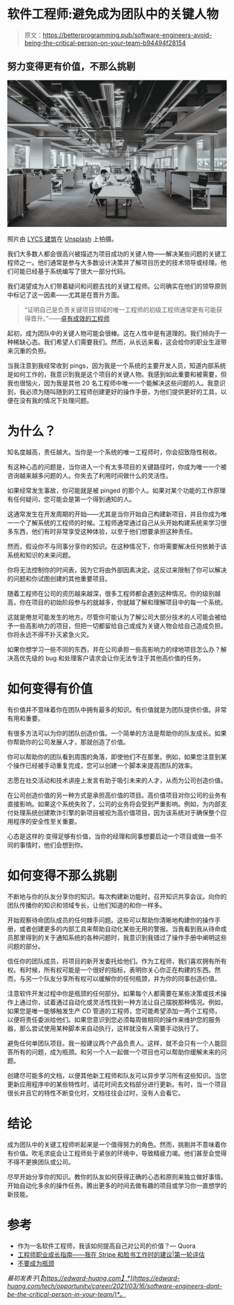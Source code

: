 # 软件工程师:避免成为团队中的关键人物

> 原文：<https://betterprogramming.pub/software-engineers-avoid-being-the-critical-person-on-your-team-b94494f28154>

## 努力变得更有价值，不那么挑剔

![](img/55d0e1ade6bed946c05d3954bba5ee75.png)

照片由 [LYCS 建筑](https://unsplash.com/@lycs?utm_source=medium&utm_medium=referral)在 [Unsplash](https://unsplash.com?utm_source=medium&utm_medium=referral) 上拍摄。

我们大多数人都会很高兴被描述为项目成功的关键人物——解决某些问题的关键工程师之一。他们通常是参与大多数设计决策并了解项目历史的技术领导或经理。他们可能已经基于系统编写了很大一部分代码。

我们渴望成为人们带着疑问和问题去找的关键工程师。公司确实在他们的领导原则中标记了这一因素——尤其是在晋升方面。

> “证明自己是负责关键项目领域的唯一工程师的初级工程师通常更有可能获得晋升。”——[卓有成效的工程师](http://www.effectiveengineer.com/blog/dont-be-the-bottleneck)

起初，成为团队中的关键人物可能会很棒。这在人性中是有道理的。我们倾向于一种稀缺心态。我们希望人们需要我们。然而，从长远来看，这会给你的职业生涯带来沉重的负担。

当我注意到我经常收到 pings，因为我是一个系统的主要开发人员，知道内部系统是如何工作的，我意识到我是这个项目的关键人物。我感到如此重要和被需要，但我也很恼火，因为我是其他 20 名工程师中唯一一个能解决这些问题的人。我意识到，我必须为随叫随到的工程师创建更好的操作手册，为他们提供更好的工具，以便在没有我的情况下处理问题。

# 为什么？

知名度越高，责任越大。当你是一个系统的唯一工程师时，你会招致隐性税收。

有这种心态的问题是，当你进入一个有太多项目的关键路径时，你成为唯一一个被咨询越来越多问题的人。你失去了利用时间做什么的灵活性。

如果经常发生事故，你可能就是被 pinged 的那个人。如果对某个功能的工作原理有任何疑问，您可能会是第一个得到通知的人。

这通常发生在开发周期的开始——尤其是当你开始自己构建新项目，并且你成为唯一一个了解系统的工程师的时候。工程师通常通过自己从头开始构建系统来学习很多东西，他们有时非常享受这种体验，以至于他们想要承担这种责任。

然而，假设你不与同事分享你的知识。在这种情况下，你将需要解决任何依赖于该系统和知识的未来问题。

你将无法控制你的时间表，因为它将由外部因素决定。这反过来限制了你可以解决的问题和你试图创建的其他重要项目。

随着工程师在公司的资历越来越深，很多工程师都会遇到这种情况。你的级别越高，你在项目的初始阶段参与的就越多，你就越了解和理解项目中的每一个系统。

这就是倦怠可能发生的地方。尽管你可能认为了解公司大部分技术的人可能会被给予一些高影响力的项目，但把一切都留给自己或成为关键人物会给自己造成负担。你将永远不得不扑灭紧急火灾。

如果你想学习一些不同的东西，并在公司承担一些高影响力的绿地项目怎么办？解决高优先级的 bug 和处理客户请求会让你无法专注于其他高价值的任务。

# 如何变得有价值

有价值并不意味着你在团队中拥有最多的知识。有价值就是为团队提供价值。非常有用和重要。

有很多方法可以为你的团队创造价值。一个简单的方法是帮助你的队友成长。如果你帮助你的公司发展人才，那就创造了价值。

你可以帮助你的团队看到周围的角落，即使他们不在那里。例如，如果您注意到某个操作已经被手动重复完成，您可以创建一个脚本来提高团队的效率。

志愿在社交活动和技术讲座上发言有助于吸引未来的人才，从而为公司创造价值。

在公司创造价值的另一种方式是承担高价值的项目。高价值项目对你公司的业务有直接影响。如果这个系统失败了，公司的业务将会受到严重影响。例如，为内部支付处理系统创建欺诈引擎的新项目被视为高价值项目，因为该系统对于确保整个应用程序的安全性至关重要。

心态是这样的:变得足够有价值，当你的经理和同事想要启动一个项目或做一些不同的事情时，他们会想到你。

# 如何变得不那么挑剔

不断地与你的队友分享你的知识。每次构建新功能时，召开知识共享会议。向你的团队传播你的知识和领域专长，让他们知道的和你一样多。

开始观察待命团队成员的任何棘手问题。这些可以帮助你清晰地构建你的操作手册，或者创建更多的内部工具来帮助自动化某些无用的警报。当我看到我从待命成员那里得到的关于通知系统的各种问题时，我意识到我错过了操作手册中阐明这些问题的部分。

信任你的团队成员，将项目的新开发委托给他们。作为工程师，我们喜欢拥有所有权。有时候，所有权可能是一个很好的指标，表明你关心你正在构建的东西。然而，与另一个队友分享所有权可以缓解你的任何瓶颈，并为你的同事创造价值。

注意软件开发过程中你是瓶颈的任何部分。如果每个人都需要在某些决策或技术操作上通过你，试着通过自动化或灵活性找到一种方法让自己摆脱那种情况。例如，如果您是唯一能够触发生产 CD 管道的工程师，您可能希望添加一两个工程师，以便将责任委派给他们。如果您意识到您必须每周做相同的操作来维护您的服务器，那么尝试使用某种脚本来自动执行，这样就没有人需要手动执行了。

避免任何单团队项目。我一般建议两个产品负责人。这样，就不会只有一个人能回答所有的问题，成为瓶颈。和另一个人一起做一个项目也可以帮助你缓解未来的问题。

创建尽可能多的文档，以便其他新工程师和队友可以异步学习所有这些知识。当您更新应用程序中的某些特性时，请花时间去文档部分进行更新。有时，当一个项目很长并且它的特性不断变化时，文档往往会过时，没有人会看它。

# 结论

成为团队中的关键工程师听起来是一个值得努力的角色。然而，挑剔并不意味着你有价值。吹毛求疵会让工程师处于紧张的环境中，导致精疲力竭。他们甚至会觉得不得不更换团队或公司。

尽早开始分享你的知识。教你的队友如何获得正确的心态和原则来独立做好事情。开始自动化多余的操作任务。腾出更多的时间去做有趣的项目或学习你一直想学的新技能。

# 参考

*   作为一名软件工程师，我该如何提高自己对公司的价值？— Quora
*   [工程师职业成长指南——我在 Stripe 和脸书工作时的建议|第一轮评估](https://review.firstround.com/the-engineers-guide-to-career-growth-advice-from-my-time-at-stripe-and-facebook)
*   [不要成为瓶颈](http://www.effectiveengineer.com/blog/dont-be-the-bottleneck)

*最初发表于*[*【https://edward-huang.com】*](https://edward-huang.com/tech/opportunity/career/2021/03/16/software-engineers-dont-be-the-critical-person-in-your-team/)*。*